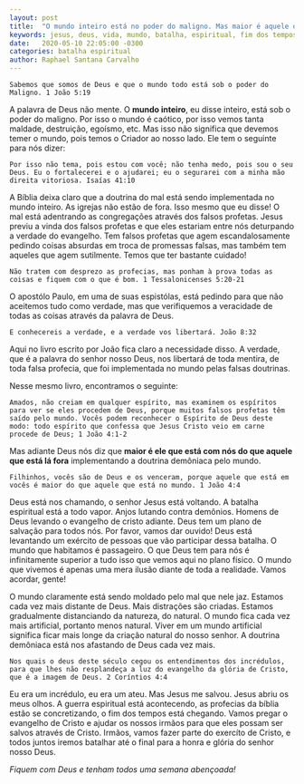 ```yaml
---
layout: post
title:  "O mundo inteiro está no poder do maligno. Mas maior é aquele que está comigo."
keywords: jesus, deus, vida, mundo, batalha, espiritual, fim dos tempos
date:   2020-05-10 22:05:00 -0300
categories: batalha espiritual
author: Raphael Santana Carvalho
---
```


`Sabemos que somos de Deus e que o mundo todo está sob o poder do Maligno. 1 João 5:19`

A palavra de Deus não mente. O **mundo inteiro**, eu disse inteiro, está sob o poder do maligno. Por isso o mundo é caótico, por isso vemos tanta maldade, destruição, egoísmo, etc. Mas isso não significa que devemos temer o mundo, pois temos o Criador ao nosso lado. Ele tem o seguinte para nós dizer:

`
Por isso não tema, pois estou com você;
não tenha medo, pois sou o seu Deus.
Eu o fortalecerei e o ajudarei;
eu o segurarei
com a minha mão direita vitoriosa.
Isaías 41:10
`

A Bíblia deixa claro que a doutrina do mal está sendo implementada no mundo inteiro. As igrejas não estão de fora. Isso mesmo que eu disse! O mal está adentrando as congregações através dos falsos profetas. Jesus previu a vinda dos falsos profetas e que eles estariam entre nós deturpando a verdade do evangelho. Tem falsos profetas que agem escandalosamente pedindo coisas absurdas em troca de promessas falsas, mas também tem aqueles que agem sutilmente. Temos que ter bastante cuidado!

`Não tratem com desprezo as profecias, mas ponham à prova todas as coisas e fiquem com o que é bom. 1 Tessalonicenses 5:20-21`

O apostólo Paulo, em uma de suas espistólas, está pedindo para que não aceitemos tudo como verdade, mas que verifiquemos a veracidade de todas as coisas através da palavra de Deus.

`E conhecereis a verdade, e a verdade vos libertará. João 8:32`

Aqui no livro escrito por João fica claro a necessidade disso. A verdade, que é a palavra do senhor nosso Deus, nos libertará de toda mentira, de toda falsa profecia, que foi implementada no mundo pelas falsas doutrinas.

Nesse mesmo livro, encontramos o seguinte:

`Amados, não creiam em qualquer espírito, mas examinem os espíritos para ver se eles procedem de Deus, porque muitos falsos profetas têm saído pelo mundo. Vocês podem reconhecer o Espírito de Deus deste modo: todo espírito que confessa que Jesus Cristo veio em carne procede de Deus; 1 João 4:1-2`

Mas adiante Deus nós diz que **maior é ele que está com nós do que aquele que está lá fora** implementando a doutrina demôniaca pelo mundo. 

`Filhinhos, vocês são de Deus e os venceram, porque aquele que está em vocês é maior do que aquele que está no mundo. 1 João 4:4`

Deus está nos chamando, o senhor Jesus está voltando. A batalha espiritual está a todo vapor. Anjos lutando contra demônios. Homens de Deus levando o evangelho de cristo adiante. Deus tem um plano de salvação para todos nós. Por favor, vamos dar ouvido! Deus está levantando um exército de pessoas que vão participar dessa batalha. O mundo que habitamos é passageiro. O que Deus tem para nós é infinitamente superior a tudo isso que vemos aqui no plano físico. O mundo que vivemos é apenas uma mera ilusão diante de toda a realidade. Vamos acordar, gente!

O mundo claramente está sendo moldado pelo mal que nele jaz. Estamos cada vez mais distante de Deus. Mais distrações são criadas. Estamos gradualmente distanciando da natureza, do natural. O mundo fica cada vez mais artificial, portanto menos natural. Viver em um mundo artificial significa ficar mais longe da criação natural do nosso senhor. A doutrina demôniaca está nos afastando de Deus cada vez mais.

`Nos quais o deus deste século cegou os entendimentos dos incrédulos, para que lhes não resplandeça a luz do evangelho da glória de Cristo, que é a imagem de Deus. 2 Coríntios 4:4`

Eu era um incrédulo, eu era um ateu. Mas Jesus me salvou. Jesus abriu os meus olhos. A guerra espiritual está acontecendo, as profecias da bíblia estão se concretizando, o fim dos tempos está chegando. Vamos pregar o evangelho de Cristo e ajudar os nossos irmãos para que eles possam ser salvos através de Cristo. Irmãos, vamos fazer parte do exercíto de Cristo, e todos juntos iremos batalhar até o final para a honra e glória do senhor nosso Deus.

*Fiquem com Deus e tenham todos uma semana abençoada!*



